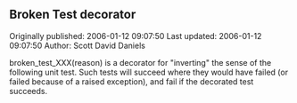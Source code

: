 ## Broken Test decorator 
Originally published: 2006-01-12 09:07:50 
Last updated: 2006-01-12 09:07:50 
Author: Scott David Daniels 
 
broken_test_XXX(reason) is a decorator for "inverting" the sense of the following unit test.  Such tests will succeed where they would have failed (or failed because of a raised exception), and fail if the decorated test succeeds.